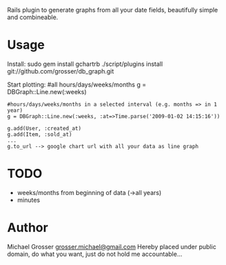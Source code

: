 Rails plugin to generate graphs from all your date fields, beautifully simple and combineable.

Usage
=====
Install:
    sudo gem install gchartrb
    ./script/plugins install git://github.com/grosser/db_graph.git

Start plotting:
    #all hours/days/weeks/months
    g = DBGraph::Line.new(:weeks)

    #hours/days/weeks/months in a selected interval (e.g. months => in 1 year)
    g = DBGraph::Line.new(:weeks, :at=>Time.parse('2009-01-02 14:15:16'))
    
    g.add(User, :created_at)
    g.add(Item, :sold_at)
    ...
    g.to_url --> google chart url with all your data as line graph


TODO
====
 - weeks/months from beginning of data (->all years)
 - minutes


Author
======
Michael Grosser
grosser.michael@gmail.com
Hereby placed under public domain, do what you want, just do not hold me accountable...